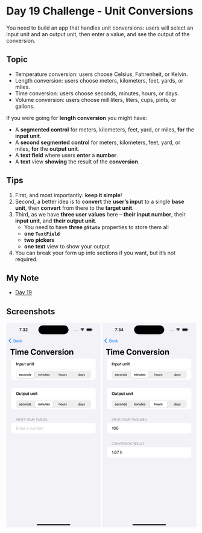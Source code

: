 # **Day 19 Challenge - Unit Conversions**

You need to build an app that handles unit conversions: users will select an input unit and an output unit, then enter a value, and see the output of the conversion.

## Topic

- Temperature conversion: users choose Celsius, Fahrenheit, or Kelvin.
- Length conversion: users choose meters, kilometers, feet, yards, or miles.
- Time conversion: users choose seconds, minutes, hours, or days.
- Volume conversion: users choose milliliters, liters, cups, pints, or gallons.

If you were going for **length conversion** you might have:
- A **segmented control** for meters, kilometers, feet, yard, or miles, **for** the **input unit**.
- A **second segmented** **control** for meters, kilometers, feet, yard, or miles, **for** the **output unit**.
- A **text field** where users **enter** a **number**.
- A **text** view **showing** the result of the **conversion**.

## Tips

1. First, and most importantly: **keep it simple**!
2. Second, a better idea is to **convert** the **user’s input** to a single **base unit**, then **convert** from there to the **target unit**.
3. Third, as we have **three user values** here – **their input number**, their **input unit**, and **their output unit**.
    - You need to have **three** **`@State`** properties to store them all
    - **one** **`TextField`**
    - **two** **pickers**
    - **one** **text** view to show your output
4. You can break your form up into sections if you want, but it’s not required.


## **My Note**

- [Day 19](https://hsiangdev.notion.site/Day-19-Challenge-day-100DaysOfSwiftUI-a34b22eec8a64231803e622883567153?pvs=4)

## Screenshots

<div>
    <img src="Screenshots/timeconversion_1.png" width="250">
    <img src="Screenshots/timeconversion_2.png" width="250">
</div>

